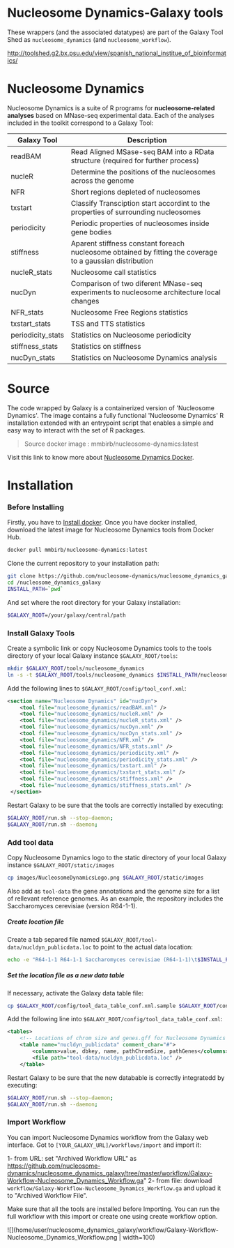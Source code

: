 Nucleosome Dynamics-Galaxy tools
===================

These wrappers (and the associated datatypes) are part of the Galaxy Tool Shed as ``nucleosome_dynamics`` (and  ``nucleosome_workflow``).

http://toolshed.g2.bx.psu.edu/view/spanish_national_institue_of_bioinformatics/


Nucleosome Dynamics
===================

Nucleosome Dynamics is a suite of R programs for **nucleosome-related analyses** based on MNase-seq experimental data. Each of the analyses included in the toolkit correspond to a Galaxy Tool:

| Galaxy Tool  | Description |
| -------- | -------- |
| readBAM	  | Read Aligned MSase-seq BAM into a RData structure (required for further process) |
| nucleR	   | Determine the positions of the nucleosomes across the genome |
| NFR		  | Short regions depleted of nucleosomes |
| txstart	  | Classify Transciption start accordint to the properties of surrounding nucleosomes	|
| periodicity  | Periodic properties of nucleosomes inside gene bodies |
| stiffness | Aparent stiffness constant foreach nucleosome obtained by fitting the coverage to a gaussian distribution |
| nucleR_stats|	 Nucleosome call statistics|
| nucDyn          | Comparison of two diferent MNase-seq experiments to nucleosome architecture local changes |
| NFR_stats|		 Nucleosome Free Regions statistics|
| txstart_stats|	 TSS and TTS statistics|
| periodicity_stats|  Statistics on Nucleosome periodicity|
| stiffness_stats|	Statistics on stiffness|
| nucDyn_stats|	   Statistics on Nucleosome Dynamics analysis|


Source
======

The code wrapped by Galaxy is a containerized version of 'Nucleosome Dynamics'. The image contains a fully functional 'Nucleosome Dynamics' R installation extended with an entrypoint script that enables a simple and easy way to interact with the set of R packages.

> Source docker image :  mmbirb/nucleosome-dynamics:latest

Visit this link to know more about [Nucleosome Dynamics Docker](https://github.com/nucleosome-dynamics/docker "Nucleosome Dynamics Docker").

Installation
======

### Before Installing
Firstly, you have to [Install docker](https://docs.docker.com/install/ "Install docker"). Once you have docker installed, download the latest image for Nucleosome Dynamics tools from Docker Hub.

``` sh
docker pull mmbirb/nucleosome-dynamics:latest
``` 


Clone the current repository to your installation path:
``` sh
git clone https://github.com/nucleosome-dynamics/nucleosome_dynamics_galaxy.git
cd /nucleosome_dynamics_galaxy
INSTALL_PATH=`pwd`
```

And set where the root directory for your Galaxy installation:
```sh
$GALAXY_ROOT=/your/galaxy/central/path
```


### Install Galaxy Tools

Create a symbolic link or copy Nucleosome Dynamics tools to the tools directory of your local Galaxy instance `$GALAXY_ROOT/tools`:

``` sh
mkdir $GALAXY_ROOT/tools/nucleosome_dynamics
ln -s -t $GALAXY_ROOT/tools/nucleosome_dynamics $INSTALL_PATH/nucleosome_dynamics_galaxy/tools/*
```

Add the following lines to `$GALAXY_ROOT/config/tool_conf.xml`:

``` xml
<section name="Nucleosome Dynamics" id="nucDyn">
    <tool file="nucleosome_dynamics/readBAM.xml" />
    <tool file="nucleosome_dynamics/nucleR.xml" />
    <tool file="nucleosome_dynamics/nucleR_stats.xml" />
    <tool file="nucleosome_dynamics/nucDyn.xml" />
    <tool file="nucleosome_dynamics/nucDyn_stats.xml" />
    <tool file="nucleosome_dynamics/NFR.xml" />
    <tool file="nucleosome_dynamics/NFR_stats.xml" />
    <tool file="nucleosome_dynamics/periodicity.xml" />
    <tool file="nucleosome_dynamics/periodicity_stats.xml" />
    <tool file="nucleosome_dynamics/txstart.xml" />
    <tool file="nucleosome_dynamics/txstart_stats.xml" />
    <tool file="nucleosome_dynamics/stiffness.xml" />
    <tool file="nucleosome_dynamics/stiffness_stats.xml" />
 </section>
```

Restart Galaxy to be sure that the tools are correctly installed by executing:

```sh
$GALAXY_ROOT/run.sh --stop-daemon;
$GALAXY_ROOT/run.sh --daemon;
```


### Add tool data

Copy Nucleosome Dynamics logo to the static directory of your local Galaxy instance `$GALAXY_ROOT/static/images`

``` sh
cp images/NucleosomeDynamicsLogo.png $GALAXY_ROOT/static/images
```

Also add as `tool-data` the gene annotations and the genome size for a list of rellevant reference genomes. As an example, the repository includes the Saccharomyces cerevisiae (version R64-1-1).

##### Create location file
Create a tab separed file  named  `$GALAXY_ROOT/tool-data/nucldyn_publicdata.loc` to point to the actual data location:

``` sh
echo -e "R64-1-1 R64-1-1 Saccharomyces cerevisiae (R64-1-1)\t$INSTALL_PATH/nucleosome_dynamics_galaxy/test-data/refGenomes/R64-1-1/R64-1-1.fa.chrom.sizes\t$INSTALL_PATH/nucleosome_dynamics_galaxy/test-data/refGenomes/R64-1-1/genes.gff" > $GALAXY_ROOT/tool-data/nucldyn_publicdata.loc
``` 

##### Set the location file as a new data table

If necessary, activate the Galaxy data table file:
```sh
cp $GALAXY_ROOT/config/tool_data_table_conf.xml.sample $GALAXY_ROOT/config/tool_data_table_conf.xml
```

Add the following line into `$GALAXY_ROOT/config/tool_data_table_conf.xml`:

```xml
<tables>
    <!-- Locations of chrom size and genes.gff for Nucleosome Dynamics -->
    <table name="nucldyn_publicdata" comment_char="#">
        <columns>value, dbkey, name, pathChromSize, pathGenes</columns>
        <file path="tool-data/nucldyn_publicdata.loc" />
    </table>
```

Restart Galaxy to be sure that the new databable is correctly integratedd by executing:

```sh
$GALAXY_ROOT/run.sh --stop-daemon;
$GALAXY_ROOT/run.sh --daemon;
```

### Import Workflow

You can import Nucleosome Dynamics workflow from the Galaxy web interface.  Got to `[YOUR_GALAXY_URL]/workflows/import` and import it:

1- from URL:  set "Archived Workflow URL" as https://github.com/nucleosome-dynamics/nucleosome_dynamics_galaxy/tree/master/workflow/Galaxy-Workflow-Nucleosome_Dynamics_Workflow.ga"
2- from file: download `workflow/Galaxy-Workflow-Nucleosome_Dynamics_Workflow.ga` and upload it to "Archived Workflow File".

Make sure that all the tools are installed before Importing. You can run the full workflow with this import or create one using create workflow option.


![](home/user/nucleosome_dynamics_galaxy/workflow/Galaxy-Workflow-Nucleosome_Dynamics_Workflow.png | width=100)
